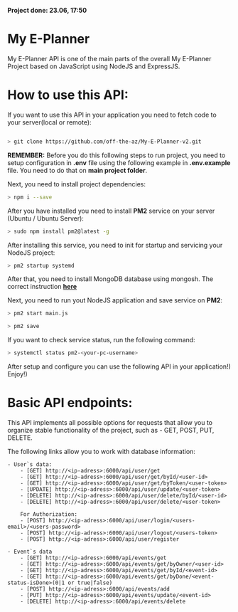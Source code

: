 <b>Project done: 23.06, 17:50</b>

# My E-Planner

My E-Planner API is one of the main parts of the overall My E-Planner Project based on JavaScript using NodeJS and ExpressJS.

# How to use this API:

If you want to use this API in your application you need to fetch code to your server(local or remote):

```bash

> git clone https://github.com/off-the-az/My-E-Planner-v2.git

```
<b>REMEMBER:</b> Before you do this following steps to run project, you need to setup configuration in <b>.env</b> file using the following example in <b>.env.example</b> file. You need to do that on <b>main project folder</b>.

Next, you need to install project dependencies:

```bash
> npm i --save
```

After you have installed you need to install <b>PM2</b> service on your server (Ubuntu / Ubuntu Server):

```bash
> sudo npm install pm2@latest -g
```

After installing this service, you need to init for startup and servicing your NodeJS project:

```bash
> pm2 startup systemd
```

After that, you need to install MongoDB database using mongosh. The correct instruction <a href="https://www.digitalocean.com/community/tutorials/how-to-install-mongodb-on-ubuntu-20-04"><b>here</b></a>

Next, you need to run yout NodeJS application and save service on <b>PM2</b>:

```bash
> pm2 start main.js
```

```bash
> pm2 save
```

If you want to check service status, run the following command:

```bash
> systemctl status pm2-<your-pc-username>
```

After setup and configure you can use the following API in your application!) Enjoy!)


# Basic API endpoints:

This API implements all possible options for requests that allow you to organize stable functionality of the project, such as - GET, POST, PUT, DELETE.

The following links allow you to work with database information:

    - User`s data:
        - [GET] http://<ip-adress>:6000/api/user/get
        - [GET] http://<ip-adress>:6000/api/user/get/byId/<user-id>
        - [GET] http://<ip-adress>:6000/api/user/get/byToken/<user-token>
        - [UPDATE] http://<ip-adress>:6000/api/user/update/<user-token>
        - [DELETE] http://<ip-adress>:6000/api/user/delete/byId/<user-id>
        - [DELETE] http://<ip-adress>:6000/api/user/delete/<user-token>

        For Authorization:
        - [POST] http://<ip-adress>:6000/api/user/login/<users-email>/<users-password>
        - [POST] http://<ip-adress>:6000/api/user/logout/<users-token>
        - [POST] http://<ip-adress>:6000/api/user/register

    - Event`s data
        - [GET] http://<ip-adress>:6000/api/events/get
        - [GET] http://<ip-adress>:6000/api/events/get/byOwner/<user-id>
        - [GET] http://<ip-adress>:6000/api/events/get/byId/<event-id>
        - [GET] http://<ip-adress>:6000/api/events/get/byDone/<event-status-isDone>(0|1 or true|false)
        - [POST] http://<ip-adress>:6000/api/events/add
        - [PUT] http://<ip-adress>:6000/api/events/update/<event-id>
        - [DELETE] http://<ip-adress>:6000/api/events/delete
